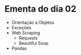 # Ementa do dia 02

- Orientação a Objetos
- Exceções
- Web Scraping
  - Requests
  - Beautiful Soup
- Pandas
